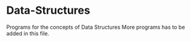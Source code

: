 # Data-Structures
Programs for the concepts of Data Structures
More programs has to be added in this file.
